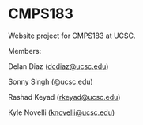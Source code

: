 # CMPS183
Website project for CMPS183 at UCSC.

Members:

Delan Diaz (dcdiaz@ucsc.edu)

Sonny Singh (@ucsc.edu)

Rashad Keyad (rkeyad@ucsc.edu)

Kyle Novelli (knovelli@ucsc.edu)
